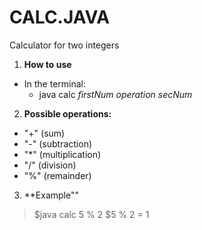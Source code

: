 # CALC.JAVA

Calculator for two integers

1. **How to use**
  - In the terminal:
    - java calc *firstNum* *operation* *secNum*

2. **Possible operations:**
  - "+" (sum)
  - "-" (subtraction)
  - "*" (multiplication)
  - "/" (division)
  - "%" (remainder)

3. **Example""
  > $java calc 5 % 2
  > $5 % 2 = 1
